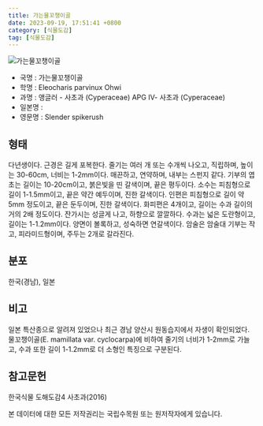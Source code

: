 ```yaml
---
title: 가는물꼬챙이골
date: 2023-09-19, 17:51:41 +0800
category: [식물도감]
tag: [식물도감]
---
```




![가는물꼬챙이골](http://www.nature.go.kr/fileUpload/plants/basic/illustration/9871_illustration_th2.jpg)
- 국명 : 가는물꼬챙이골
- 학명 : Eleocharis parvinux Ohwi
- 과명 : 앵글러 - 사초과 (Cyperaceae) APG Ⅳ- 사초과 (Cyperaceae)
- 일본명 : 
- 영문명 : Slender spikerush


## 형태
다년생이다. 근경은 길게 포복한다. 줄기는 여러 개 또는 수개씩 나오고, 직립하며, 높이는 30-60cm, 너비는 1-2mm이다. 매끈하고, 연약하며, 내부는 스펀지 같다. 기부의 엽초는 길이는 10-20cm이고, 붉은빛을 띤 갈색이며, 끝은 평두이다. 소수는 피침형으로 길이 1-1.5mm이고, 끝은 약간 예두이며, 진한 갈색이다. 인편은 피침형으로 길이 약 5mm 정도이고, 끝은 둔두이며, 진한 갈색이다. 화피편은 4개이고, 길이는 수과 길이의 거의 2배 정도이다. 잔가시는 성글게 나고, 하향으로 깔깔하다. 수과는 넓은 도란형이고, 길이는 1-1.2mm이다. 양면이 볼록하고, 성숙하면 연갈색이다. 암술은 암술대 기부는 작고, 피라미드형이며, 주두는 2개로 갈라진다.
## 분포
한국(경남), 일본
## 비고
일본 특산종으로 알려져 있었으나 최근 경남 양산시 원동습지에서 자생이 확인되었다. 물꼬챙이골(E. mamillata var. cyclocarpa)에 비하여 줄기의 너비가 1-2mm로 가늘고, 수과 또한 길이 1-1.2mm로 더 소형인 특징으로 구분된다.
## 참고문헌
한국식물 도해도감4 사초과(2016)






본 데이터에 대한 모든 저작권리는 국립수목원 또는 원저작자에게 있습니다.
